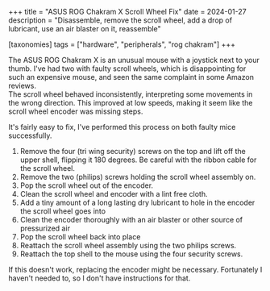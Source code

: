 +++
title = "ASUS ROG Chakram X Scroll Wheel Fix"
date = 2024-01-27
description = "Disassemble, remove the scroll wheel, add a drop of lubricant, use an air blaster on it, reassemble"

[taxonomies]
tags = ["hardware", "peripherals", "rog chakram"]
+++

The ASUS ROG Chakram X is an unusual mouse with a joystick next to your thumb. I've had two with faulty scroll wheels, which is disappointing for such an expensive mouse, and seen the same complaint in some Amazon reviews.  
The scroll wheel behaved inconsistently, interpreting some movements in the wrong direction. This improved at low speeds, making it seem like the scroll wheel encoder was missing steps.

It's fairly easy to fix, I've performed this process on both faulty mice successfully.

1. Remove the four (tri wing security) screws on the top and lift off the upper shell, flipping it 180 degrees. Be careful with the ribbon cable for the scroll wheel.
2. Remove the two (philips) screws holding the scroll wheel assembly on.
3. Pop the scroll wheel out of the encoder.
4. Clean the scroll wheel and encoder with a lint free cloth.
5. Add a tiny amount of a long lasting dry lubricant to hole in the encoder the scroll wheel goes into
6. Clean the encoder thoroughly with an air blaster or other source of pressurized air
7. Pop the scroll wheel back into place
8. Reattach the scroll wheel assembly using the two philips screws.
9. Reattach the top shell to the mouse using the four security screws.

If this doesn't work, replacing the encoder might be necessary. Fortunately I haven't needed to, so I don't have instructions for that.
